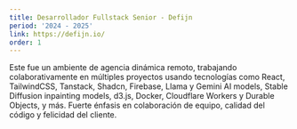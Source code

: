 ```yaml
---
title: Desarrollador Fullstack Senior - Defijn
period: '2024 - 2025'
link: https://defijn.io/
order: 1
---
```


Este fue un ambiente de agencia dinámica remoto, trabajando colaborativamente en múltiples proyectos usando tecnologías como React, TailwindCSS, Tanstack, Shadcn, Firebase, Llama y Gemini AI models, Stable Diffusion inpainting models, d3.js, Docker, Cloudflare Workers y Durable Objects, y más. Fuerte énfasis en colaboración de equipo, calidad del código y felicidad del cliente.
